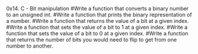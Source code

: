 0x14. C - Bit manipulation
#Write a function that converts a binary number to an unsigned int.
#Write a function that prints the binary representation of a number.
#Write a function that returns the value of a bit at a given index.
#Write a function that sets the value of a bit to 1 at a given index.
#Write a function that sets the value of a bit to 0 at a given index.
#Write a function that returns the number of bits you would need to flip to get from one number to another.
